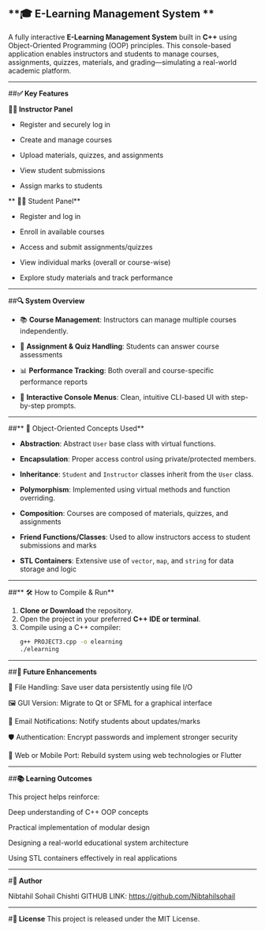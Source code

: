 ## **🎓 E-Learning Management System **

A fully interactive **E-Learning Management System** built in **C++** using Object-Oriented Programming (OOP) principles. This console-based application enables instructors and students to manage courses, assignments, quizzes, materials, and grading—simulating a real-world academic platform.

---

##**✅ Key Features**

**👩‍🏫 Instructor Panel**

- Register and securely log in
  
- Create and manage courses
  
- Upload materials, quizzes, and assignments
  
- View student submissions
  
- Assign marks to students

** 👨‍🎓 Student Panel**

- Register and log in
 
- Enroll in available courses
 
- Access and submit assignments/quizzes

- View individual marks (overall or course-wise)
  
- Explore study materials and track performance

---

##**🔍 System Overview**

- 📚 **Course Management**: Instructors can manage multiple courses independently.
  
- 📝 **Assignment & Quiz Handling**: Students can answer course assessments
  
- 📊 **Performance Tracking**: Both overall and course-specific performance reports
  
- 🧾 **Interactive Console Menus**: Clean, intuitive CLI-based UI with step-by-step prompts.

---

##** 🧠 Object-Oriented Concepts Used**

- **Abstraction**: Abstract `User` base class with virtual functions.
  
- **Encapsulation**: Proper access control using private/protected members.
  
- **Inheritance**: `Student` and `Instructor` classes inherit from the `User` class.
  
- **Polymorphism**: Implemented using virtual methods and function overriding.
  
- **Composition**: Courses are composed of materials, quizzes, and assignments
  
- **Friend Functions/Classes**: Used to allow instructors access to student submissions and marks
  
- **STL Containers**: Extensive use of `vector`, `map`, and `string` for data storage and logic

---

##** 🛠️ How to Compile & Run**

1. **Clone or Download** the repository.
2. Open the project in your preferred **C++ IDE or terminal**.
3. Compile using a C++ compiler:
   ```bash
   g++ PROJECT3.cpp -o elearning
   ./elearning

---

##**🌱 Future Enhancements**

💾 File Handling: Save user data persistently using file I/O

🖼️ GUI Version: Migrate to Qt or SFML for a graphical interface

📧 Email Notifications: Notify students about updates/marks

🛡️ Authentication: Encrypt passwords and implement stronger security

📱 Web or Mobile Port: Rebuild system using web technologies or Flutter

---

##**📚 Learning Outcomes**

This project helps reinforce:

Deep understanding of C++ OOP concepts

Practical implementation of modular design

Designing a real-world educational system architecture

Using STL containers effectively in real applications

---

#**👤 Author**

Nibtahil Sohail Chishti
GITHUB LINK: https://github.com/Nibtahilsohail

---

#**📄 License**
This project is released under the MIT License.

